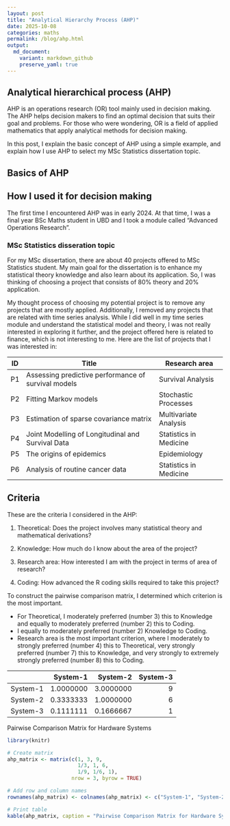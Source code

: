 ```yaml
---
layout: post
title: "Analytical Hierarchy Process (AHP)"
date: 2025-10-08
categories: maths
permalink: /blog/ahp.html
output:
  md_document:
    variant: markdown_github
    preserve_yaml: true
---
```


## Analytical hierarchical process (AHP)

AHP is an operations research (OR) tool mainly used in decision making.
The AHP helps decision makers to find an optimal decision that suits
their goal and problems. For those who were wondering, OR is a field of
applied mathematics that apply analytical methods for decision making.

In this post, I explain the basic concept of AHP using a simple example,
and explain how I use AHP to select my MSc Statistics dissertation
topic.

## Basics of AHP

## How I used it for decision making

The first time I encountered AHP was in early 2024. At that time, I was
a final year BSc Maths student in UBD and I took a module called
“Advanced Operations Research”.

### MSc Statistics disseration topic

For my MSc dissertation, there are about 40 projects offered to MSc
Statistics student. My main goal for the dissertation is to enhance my
statistical theory knowledge and also learn about its application. So, I
was thinking of choosing a project that consists of 80% theory and 20%
application.

My thought process of choosing my potential project is to remove any
projects that are mostly applied. Additionally, I removed any projects
that are related with time series analysis. While I did well in my time
series module and understand the statistical model and theory, I was not
really interested in exploring it further, and the project offered here
is related to finance, which is not interesting to me. Here are the list
of projects that I was interested in:

| ID  | Title                                               | Research area          |
|---------------|----------------------------------------|------------------|
| P1  | Assessing predictive performance of survival models | Survival Analysis      |
| P2  | Fitting Markov models                               | Stochastic Processes   |
| P3  | Estimation of sparse covariance matrix              | Multivariate Analysis  |
| P4  | Joint Modelling of Longitudinal and Survival Data   | Statistics in Medicine |
| P5  | The origins of epidemics                            | Epidemiology           |
| P6  | Analysis of routine cancer data                     | Statistics in Medicine |

## Criteria

These are the criteria I considered in the AHP:

1.  Theoretical: Does the project involves many statistical theory and
    mathematical derivations?

2.  Knowledge: How much do I know about the area of the project?

3.  Research area: How interested I am with the project in terms of area
    of research?

4.  Coding: How advanced the R coding skills required to take this
    project?

To construct the pairwise comparison matrix, I determined which
criterion is the most important.

-   For Theoretical, I moderately preferred (number 3) this to Knowledge
    and equally to moderately preferred (number 2) this to Coding.
-   I equally to moderately preferred (number 2) Knowledge to Coding.
-   Research area is the most important criterion, where I moderately to
    strongly preferred (number 4) this to Theoretical, very strongly
    preferred (number 7) this to Knowledge, and very strongly to
    extremely strongly preferred (number 8) this to Coding.

|          |  System-1 |  System-2 | System-3 |
|:---------|----------:|----------:|---------:|
| System-1 | 1.0000000 | 3.0000000 |        9 |
| System-2 | 0.3333333 | 1.0000000 |        6 |
| System-3 | 0.1111111 | 0.1666667 |        1 |

Pairwise Comparison Matrix for Hardware Systems

```r
library(knitr)

# Create matrix
ahp_matrix <- matrix(c(1, 3, 9,
                       1/3, 1, 6,
                       1/9, 1/6, 1),
                     nrow = 3, byrow = TRUE)

# Add row and column names
rownames(ahp_matrix) <- colnames(ahp_matrix) <- c("System-1", "System-2", "System-3")

# Print table
kable(ahp_matrix, caption = "Pairwise Comparison Matrix for Hardware Systems")
```